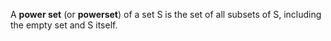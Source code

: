 A **power set** (or **powerset**) of a set S is the set of all subsets of S, including the empty set and S itself.